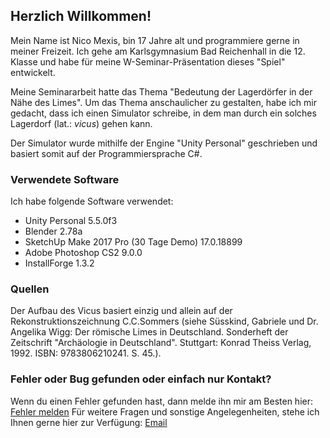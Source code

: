 ## Herzlich Willkommen!

Mein Name ist Nico Mexis, bin 17 Jahre alt und programmiere gerne in meiner Freizeit. Ich gehe am Karlsgymnasium Bad Reichenhall in die 12. Klasse und habe für meine W-Seminar-Präsentation dieses "Spiel" entwickelt.

Meine Seminararbeit hatte das Thema "Bedeutung der Lagerdörfer in der Nähe des Limes". Um das Thema anschaulicher zu gestalten, habe ich mir gedacht, dass ich einen Simulator schreibe, in dem man durch ein solches Lagerdorf (lat.: _vicus_) gehen kann.

Der Simulator wurde mithilfe der Engine "Unity Personal" geschrieben und basiert somit auf der Programmiersprache C#.

### Verwendete Software

Ich habe folgende Software verwendet:
 - Unity Personal 5.5.0f3
 - Blender 2.78a
 - SketchUp Make 2017 Pro (30 Tage Demo) 17.0.18899
 - Adobe Photoshop CS2 9.0.0
 - InstallForge 1.3.2

### Quellen

Der Aufbau des Vicus basiert einzig und allein auf der Rekonstruktionszeichnung C.C.Sommers (siehe Süsskind, Gabriele und Dr. Angelika Wigg: Der römische Limes in Deutschland. Sonderheft der Zeitschrift "Archäologie in Deutschland". Stuttgart: Konrad Theiss Verlag, 1992. ISBN: 9783806210241. S. 45.).

### Fehler oder Bug gefunden oder einfach nur Kontakt?

Wenn du einen Fehler gefunden hast, dann melde ihn mir am Besten hier: [Fehler melden](https://github.com/ThexXTURBOXx/VicusSim2017/issues/new)
Für weitere Fragen und sonstige Angelegenheiten, stehe ich Ihnen gerne hier zur Verfügung: [Email](mailto:nico.mexis@kabelmail.de)
